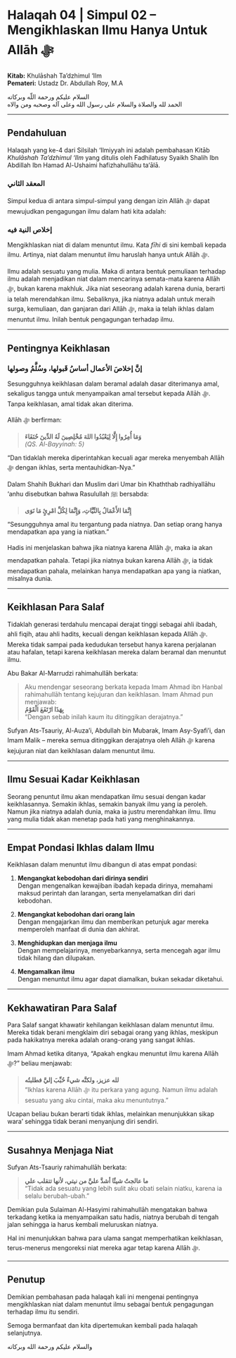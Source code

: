 # Halaqah 04 | Simpul 02 – Mengikhlaskan Ilmu Hanya Untuk Allāh ﷻ  

**Kitab:** Khulāshah Ta’dzhimul ‘Ilm  
**Pemateri:** Ustadz Dr. Abdullah Roy, M.A 

السلام عليكم ورحمة اللّه وبركاته  
الحمد لله والصلاة والسلام على رسول الله وعلى آله وصحبه ومن والاه  

---

## Pendahuluan  

Halaqah yang ke-4 dari Silsilah ‘Ilmiyyah ini adalah pembahasan Kitāb *Khulāshah Ta’dzhimul ‘Ilm* yang ditulis oleh Fadhilatusy Syaikh Shalih Ibn Abdillah Ibn Hamad Al-Ushaimi hafizhahullāhu ta‘ālā.  

### المعقد الثاني  

Simpul kedua di antara simpul-simpul yang dengan izin Allāh ﷻ dapat mewujudkan pengagungan ilmu dalam hati kita adalah:  

### إخلاص النية فيه  

Mengikhlaskan niat di dalam menuntut ilmu. Kata *fīhi* di sini kembali kepada ilmu. Artinya, niat dalam menuntut ilmu haruslah hanya untuk Allāh ﷻ.  

Ilmu adalah sesuatu yang mulia. Maka di antara bentuk pemuliaan terhadap ilmu adalah menjadikan niat dalam mencarinya semata-mata karena Allāh ﷻ, bukan karena makhluk. Jika niat seseorang adalah karena dunia, berarti ia telah merendahkan ilmu. Sebaliknya, jika niatnya adalah untuk meraih surga, kemuliaan, dan ganjaran dari Allāh ﷻ, maka ia telah ikhlas dalam menuntut ilmu. Inilah bentuk pengagungan terhadap ilmu.  

---

## Pentingnya Keikhlasan  

### إنَّ إخلاصَ الأعمال أساسُ قَبولها، وسُلَّمُ وصولها  

Sesungguhnya keikhlasan dalam beramal adalah dasar diterimanya amal, sekaligus tangga untuk menyampaikan amal tersebut kepada Allāh ﷻ. Tanpa keikhlasan, amal tidak akan diterima.  

Allāh ﷻ berfirman:  

> **وَمَا أُمِرُوا إِلَّا لِيَعْبُدُوا اللهَ مُخْلِصِينَ لَهُ الدِّينَ حُنَفَاءَ**  
> *(QS. Al-Bayyinah: 5)*  

“Dan tidaklah mereka diperintahkan kecuali agar mereka menyembah Allāh ﷻ dengan ikhlas, serta mentauhidkan-Nya.”  

Dalam Shahih Bukhari dan Muslim dari Umar bin Khaththab radhiyallāhu ‘anhu disebutkan bahwa Rasulullah ﷺ bersabda:  

> **إِنَّمَا الأَعْمَالُ بِالنِّيَّاتِ، وَإِنَّمَا لِكُلِّ امْرِئٍ مَا نَوَى**  

“Sesungguhnya amal itu tergantung pada niatnya. Dan setiap orang hanya mendapatkan apa yang ia niatkan.”  

Hadis ini menjelaskan bahwa jika niatnya karena Allāh ﷻ, maka ia akan mendapatkan pahala. Tetapi jika niatnya bukan karena Allāh ﷻ, ia tidak mendapatkan pahala, melainkan hanya mendapatkan apa yang ia niatkan, misalnya dunia.  

---

## Keikhlasan Para Salaf  

Tidaklah generasi terdahulu mencapai derajat tinggi sebagai ahli ibadah, ahli fiqih, atau ahli hadits, kecuali dengan keikhlasan kepada Allāh ﷻ. Mereka tidak sampai pada kedudukan tersebut hanya karena perjalanan atau hafalan, tetapi karena keikhlasan mereka dalam beramal dan menuntut ilmu.  

Abu Bakar Al-Marrudzi rahimahullāh berkata:  

> Aku mendengar seseorang berkata kepada Imam Ahmad ibn Hanbal rahimahullāh tentang kejujuran dan keikhlasan. Imam Ahmad pun menjawab:  
> **بِهَذَا ارْتَفَعَ الْقَوْمُ**  
> “Dengan sebab inilah kaum itu ditinggikan derajatnya.”  

Sufyan Ats-Tsauriy, Al-Auza’i, Abdullah bin Mubarak, Imam Asy-Syafi’i, dan Imam Malik – mereka semua ditinggikan derajatnya oleh Allāh ﷻ karena kejujuran niat dan keikhlasan dalam menuntut ilmu.  

---

## Ilmu Sesuai Kadar Keikhlasan  

Seorang penuntut ilmu akan mendapatkan ilmu sesuai dengan kadar keikhlasannya. Semakin ikhlas, semakin banyak ilmu yang ia peroleh. Namun jika niatnya adalah dunia, maka ia justru merendahkan ilmu. Ilmu yang mulia tidak akan menetap pada hati yang menghinakannya.  

---

## Empat Pondasi Ikhlas dalam Ilmu  

Keikhlasan dalam menuntut ilmu dibangun di atas empat pondasi:  

1. **Mengangkat kebodohan dari dirinya sendiri**  
   Dengan mengenalkan kewajiban ibadah kepada dirinya, memahami maksud perintah dan larangan, serta menyelamatkan diri dari kebodohan.  

2. **Mengangkat kebodohan dari orang lain**  
   Dengan mengajarkan ilmu dan memberikan petunjuk agar mereka memperoleh manfaat di dunia dan akhirat.  

3. **Menghidupkan dan menjaga ilmu**  
   Dengan mempelajarinya, menyebarkannya, serta mencegah agar ilmu tidak hilang dan dilupakan.  

4. **Mengamalkan ilmu**  
   Dengan menuntut ilmu agar dapat diamalkan, bukan sekadar diketahui.  

---

## Kekhawatiran Para Salaf  

Para Salaf sangat khawatir kehilangan keikhlasan dalam menuntut ilmu. Mereka tidak berani mengklaim diri sebagai orang yang ikhlas, meskipun pada hakikatnya mereka adalah orang-orang yang sangat ikhlas.  

Imam Ahmad ketika ditanya, “Apakah engkau menuntut ilmu karena Allāh ﷻ?” beliau menjawab:  

> **لله عزيز، ولكنَّه شيءٌ حُبِّبَ إليَّ فطلبتُه**  
> “Ikhlas karena Allāh ﷻ itu perkara yang agung. Namun ilmu adalah sesuatu yang aku cintai, maka aku menuntutnya.”  

Ucapan beliau bukan berarti tidak ikhlas, melainkan menunjukkan sikap wara’ sehingga tidak berani menyanjung diri sendiri.  

---

## Susahnya Menjaga Niat  

Sufyan Ats-Tsauriy rahimahullāh berkata:  

> **ما عالجتُ شيئًا أشدَّ عليَّ من نيتي، لأنها تتقلب علي**  
> “Tidak ada sesuatu yang lebih sulit aku obati selain niatku, karena ia selalu berubah-ubah.”  

Demikian pula Sulaiman Al-Hasyimi rahimahullāh mengatakan bahwa terkadang ketika ia menyampaikan satu hadis, niatnya berubah di tengah jalan sehingga ia harus kembali meluruskan niatnya.  

Hal ini menunjukkan bahwa para ulama sangat memperhatikan keikhlasan, terus-menerus mengoreksi niat mereka agar tetap karena Allāh ﷻ.  

---

## Penutup  

Demikian pembahasan pada halaqah kali ini mengenai pentingnya mengikhlaskan niat dalam menuntut ilmu sebagai bentuk pengagungan terhadap ilmu itu sendiri.  

Semoga bermanfaat dan kita dipertemukan kembali pada halaqah selanjutnya.  

والسلام عليكم ورحمة الله وبركاته  
